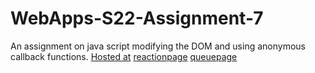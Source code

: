 # WebApps-S22-Assignment-7
An assignment on java script modifying the DOM and using anonymous callback functions.
[Hosted at](https://44-563-web-apps-s22.github.io/webapps-s22-assignment-7-thrinadh-chows/hunt.html)
[reactionpage](https://44-563-web-apps-s22.github.io/webapps-s22-assignment-7-thrinadh-chows/reaction.html)
[queuepage](https://44-563-web-apps-s22.github.io/webapps-s22-assignment-7-thrinadh-chows/queue.html)